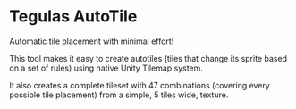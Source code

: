 # Tegulas AutoTile

Automatic tile placement with minimal effort!

This tool makes it easy to create autotiles (tiles that change its sprite based on a set of rules) using native Unity Tilemap system.

It also creates a complete tileset with 47 combinations (covering every possible tile placement) from a simple, 5 tiles wide, texture.
